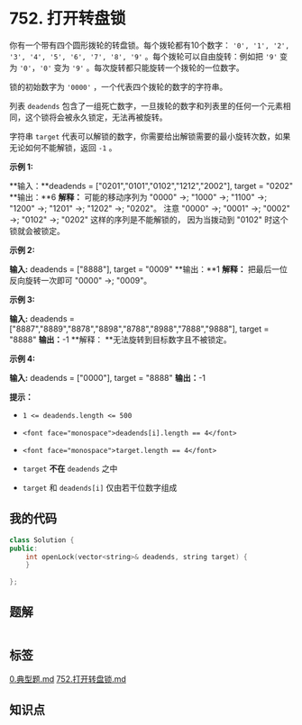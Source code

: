 # 752. 打开转盘锁
你有一个带有四个圆形拨轮的转盘锁。每个拨轮都有10个数字： `'0', '1', '2', '3', '4', '5', '6', '7', '8', '9'` 。每个拨轮可以自由旋转：例如把 `'9'` 变为 `'0'`，`'0'` 变为 `'9'` 。每次旋转都只能旋转一个拨轮的一位数字。

锁的初始数字为 `'0000'` ，一个代表四个拨轮的数字的字符串。

列表 `deadends` 包含了一组死亡数字，一旦拨轮的数字和列表里的任何一个元素相同，这个锁将会被永久锁定，无法再被旋转。

字符串 `target` 代表可以解锁的数字，你需要给出解锁需要的最小旋转次数，如果无论如何不能解锁，返回 `-1` 。

 

**示例 1:**

**输入：**deadends = ["0201","0101","0102","1212","2002"], target = "0202"
**输出：**6
**解释：**
可能的移动序列为 "0000" ->; "1000" ->; "1100" ->; "1200" ->; "1201" ->; "1202" ->; "0202"。
注意 "0000" ->; "0001" ->; "0002" ->; "0102" ->; "0202" 这样的序列是不能解锁的，
因为当拨动到 "0102" 时这个锁就会被锁定。


**示例 2:**

**输入:** deadends = ["8888"], target = "0009"
**输出：**1
**解释：**
把最后一位反向旋转一次即可 "0000" ->; "0009"。


**示例 3:**

**输入:** deadends = ["8887","8889","8878","8898","8788","8988","7888","9888"], target = "8888"
**输出：**-1
**解释：
**无法旋转到目标数字且不被锁定。


**示例 4:**

**输入:** deadends = ["0000"], target = "8888"
**输出：**-1


 

**提示：**


- `1 <= deadends.length <= 500`

- `<font face="monospace">deadends[i].length == 4</font>`

- `<font face="monospace">target.length == 4</font>`

- `target` **不在** `deadends` 之中

- `target` 和 `deadends[i]` 仅由若干位数字组成


## 我的代码

```c++
class Solution {
public:
    int openLock(vector<string>& deadends, string target) {
    }
        
};
```
> 

## 题解

```c++
```

## 标签
[0.典型题.md](0.典型题.md)
[752.打开转盘锁.md](752.打开转盘锁.md)

## 知识点
